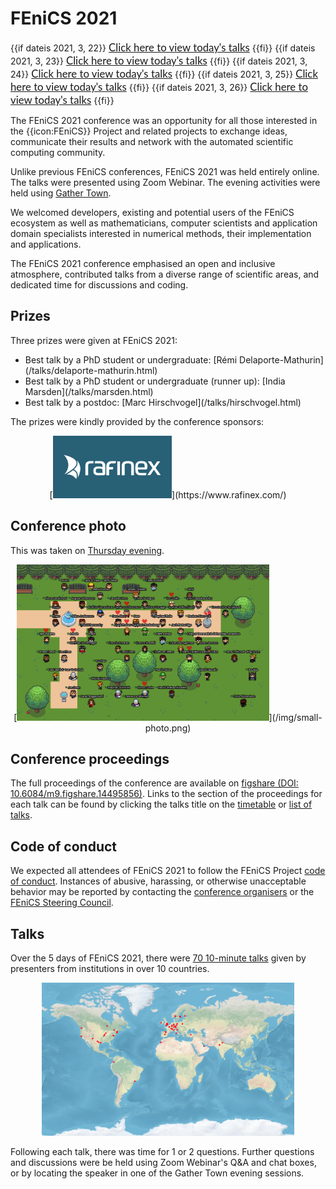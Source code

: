 # FEniCS 2021

{{if dateis 2021, 3, 22}}
<a href='/talks/list-Monday.html' style='font-family:Lato, sans-serif;font-size:120%'>Click here to view today's talks</a>
{{fi}}
{{if dateis 2021, 3, 23}}
<a href='/talks/list-Tuesday.html' style='font-family:Lato, sans-serif;font-size:120%'>Click here to view today's talks</a>
{{fi}}
{{if dateis 2021, 3, 24}}
<a href='/talks/list-Wednesday.html' style='font-family:Lato, sans-serif;font-size:120%'>Click here to view today's talks</a>
{{fi}}
{{if dateis 2021, 3, 25}}
<a href='/talks/list-Thursday.html' style='font-family:Lato, sans-serif;font-size:120%'>Click here to view today's talks</a>
{{fi}}
{{if dateis 2021, 3, 26}}
<a href='/talks/list-Friday.html' style='font-family:Lato, sans-serif;font-size:120%'>Click here to view today's talks</a>
{{fi}}

The FEniCS 2021 conference was an opportunity for all those interested in the {{icon:FEniCS}} Project and related projects to exchange ideas, communicate their results and network with the automated scientific computing community.

Unlike previous FEniCS conferences, FEniCS 2021 was held entirely online.
The talks were presented using Zoom Webinar. The evening activities were held using [Gather Town](/gather-town.md).

We welcomed developers, existing and potential users of the FEniCS ecosystem as well as mathematicians, computer scientists and application domain specialists interested in numerical methods, their implementation and applications.

The FEniCS 2021 conference emphasised an open and inclusive atmosphere, contributed talks from a diverse range of scientific areas, and dedicated time for discussions and coding.

## Prizes

Three prizes were given at FEniCS 2021:

<ul>
<li>Best talk by a PhD student or undergraduate: [R&eacute;mi Delaporte-Mathurin](/talks/delaporte-mathurin.html)</li>
<li>Best talk by a PhD student or undergraduate (runner up): [India Marsden](/talks/marsden.html)</li>
<li>Best talk by a postdoc: [Marc Hirschvogel](/talks/hirschvogel.html)</li>
</ul>

The prizes were kindly provided by the conference sponsors:

<center>[<img src='/img/rafinex.png' style='height:100px'>](https://www.rafinex.com/)</center>

## Conference photo
This was taken on [Thursday evening](/evening/thursday.html).

<center>[<img src='/img/small-photo.png' style='max-width:80%'>](/img/small-photo.png)</center>

## Conference proceedings
The full proceedings of the conference are available on <a href='https://dx.doi.org/10.6084/m9.figshare.14495856'>figshare (DOI: 10.6084/m9.figshare.14495856)</a>.
Links to the section of the proceedings for each talk can be found by clicking the talks title on the [timetable](/talks) or [list of talks](/talks/list.html).

## Code of conduct
We expected all attendees of FEniCS 2021 to follow the FEniCS Project [code of conduct](https://fenicsproject.org/code-of-conduct/).
Instances of abusive, harassing, or otherwise unacceptable behavior may be reported by contacting the [conference organisers](/team.md) or the [FEniCS Steering Council](https://bitbucket.org/fenics-project/governance/src/master/people.md).

## Talks
Over the 5 days of FEniCS 2021, there were [70 10-minute talks](/talks/list.html) given by presenters from institutions in over 10 countries.

<center><img src='/img/map.png' style='max-width:80%'></center>

Following each talk, there was time for 1 or 2 questions. Further questions and discussions were be held using Zoom Webinar's Q&A and chat boxes, or by locating the speaker in one of the Gather Town evening sessions.

